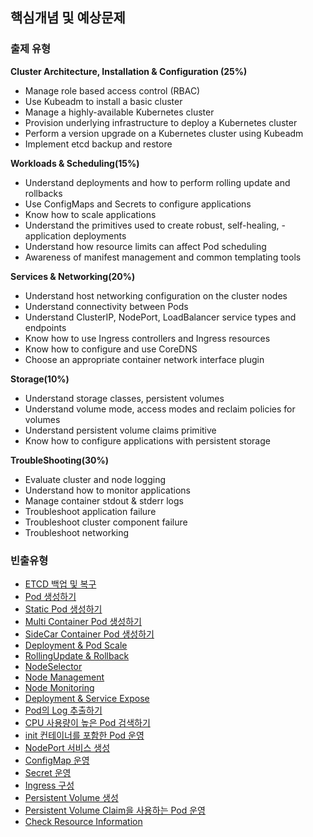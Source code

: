 ## 핵심개념 및 예상문제

### 출제 유형 

**Cluster Architecture, Installation & Configuration (25%)**
- Manage role based access control (RBAC)
- Use Kubeadm to install a basic cluster
- Manage a highly-available Kubernetes cluster
- Provision underlying infrastructure to deploy a Kubernetes cluster
- Perform a version upgrade on a Kubernetes cluster using Kubeadm
- Implement etcd backup and restore

**Workloads & Scheduling(15%)**
- Understand deployments and how to perform rolling update and rollbacks
- Use ConfigMaps and Secrets to configure applications
- Know how to scale applications
- Understand the primitives used to create robust, self-healing, - application deployments
- Understand how resource limits can affect Pod scheduling
- Awareness of manifest management and common templating tools

**Services & Networking(20%)**
- Understand host networking configuration on the cluster nodes
- Understand connectivity between Pods
- Understand ClusterIP, NodePort, LoadBalancer service types and endpoints
- Know how to use Ingress controllers and Ingress resources
- Know how to configure and use CoreDNS
- Choose an appropriate container network interface plugin

**Storage(10%)**
- Understand storage classes, persistent volumes
- Understand volume mode, access modes and reclaim policies for volumes
- Understand persistent volume claims primitive
- Know how to configure applications with persistent storage

**TroubleShooting(30%)**
- Evaluate cluster and node logging
- Understand how to monitor applications
- Manage container stdout & stderr logs
- Troubleshoot application failure
- Troubleshoot cluster component failure
- Troubleshoot networking



### 빈출유형

- [ETCD 백업 및 복구]()
- [Pod 생성하기]()
- [Static Pod 생성하기]()
- [Multi Container Pod 생성하기]()
- [SideCar Container Pod 생성하기]()
- [Deployment & Pod Scale]()
- [RollingUpdate & Rollback]()
- [NodeSelector]()
- [Node Management]()
- [Node Monitoring]()
- [Deployment & Service Expose]()
- [Pod의 Log 추출하기]()
- [CPU 사용량이 높은 Pod 검색하기]()
- [init 컨테이너를 포함한 Pod 운영]()
- [NodePort 서비스 생성]()
- [ConfigMap 운영]()
- [Secret 운영]()
- [Ingress 구성]()
- [Persistent Volume 생성]()
- [Persistent Volume Claim을 사용하는 Pod 운영]()
- [Check Resource Information]() 